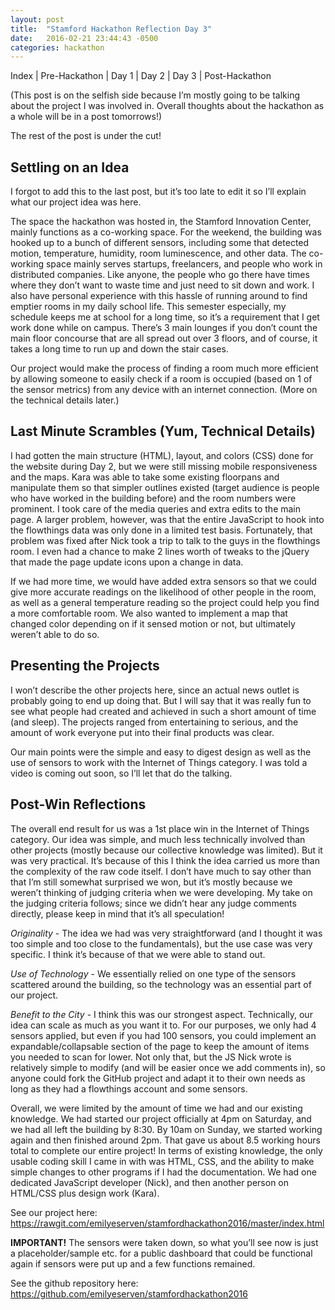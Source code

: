 ```yaml
---
layout: post
title:  "Stamford Hackathon Reflection Day 3"
date:   2016-02-21 23:44:43 -0500
categories: hackathon
---
```

Index | Pre-Hackathon | Day 1 | Day 2 | Day 3 | Post-Hackathon

(This post is on the selfish side because I’m mostly going to be talking about the project I was involved in. Overall thoughts about the hackathon as a whole will be in a post tomorrows!)

The rest of the post is under the cut!

## Settling on an Idea
I forgot to add this to the last post, but it’s too late to edit it so I’ll explain what our project idea was here.

The space the hackathon was hosted in, the Stamford Innovation Center, mainly functions as a co-working space. For the weekend, the building was hooked up to a bunch of different sensors, including some that detected motion, temperature, humidity, room luminescence, and other data. The co-working space mainly serves startups, freelancers, and people who work in distributed companies. Like anyone, the people who go there have times where they don’t want to waste time and just need to sit down and work. I also have personal experience with this hassle of running around to find emptier rooms in my daily school life. This semester especially, my schedule keeps me at school for a long time, so it’s a requirement that I get work done while on campus. There’s 3 main lounges if you don’t count the main floor concourse that are all spread out over 3 floors, and of course, it takes a long time to run up and down the stair cases.

Our project would make the process of finding a room much more efficient by allowing someone to easily check if a room is occupied (based on 1 of the sensor metrics) from any device with an internet connection. (More on the technical details later.)

## Last Minute Scrambles (Yum, Technical Details)
I had gotten the main structure (HTML), layout, and colors (CSS) done for the website during Day 2, but we were still missing mobile responsiveness and the maps. Kara was able to take some existing floorpans and manipulate them so that simpler outlines existed (target audience is people who have worked in the building before) and the room numbers were prominent. I took care of the media queries and extra edits to the main page. A larger problem, however, was that the entire JavaScript to hook into the flowthings data was only done in a limited test basis. Fortunately, that problem was fixed after Nick took a trip to talk to the guys in the flowthings room. I even had a chance to make 2 lines worth of tweaks to the jQuery that made the page update icons upon a change in data.

If we had more time, we would have added extra sensors so that we could give more accurate readings on the likelihood of other people in the room, as well as a general temperature reading so the project could help you find a more comfortable room. We also wanted to implement a map that changed color depending on if it sensed motion or not, but ultimately weren’t able to do so.

## Presenting the Projects
I won’t describe the other projects here, since an actual news outlet is probably going to end up doing that. But I will say that it was really fun to see what people had created and achieved in such a short amount of time (and sleep). The projects ranged from entertaining to serious, and the amount of work everyone put into their final products was clear.

Our main points were the simple and easy to digest design as well as the use of sensors to work with the Internet of Things category. I was told a video is coming out soon, so I’ll let that do the talking.

## Post-Win Reflections
The overall end result for us was a 1st place win in the Internet of Things category. Our idea was simple, and much less technically involved than other projects (mostly because our collective knowledge was limited). But it was very practical. It’s because of this I think the idea carried us more than the complexity of the raw code itself. I don’t have much to say other than that I’m still somewhat surprised we won, but it’s mostly because we weren’t thinking of judging criteria when we were developing. My take on the judging criteria follows; since we didn’t hear any judge comments directly, please keep in mind that it’s all speculation!

*Originality* - The idea we had was very straightforward (and I thought it was too simple and too close to the fundamentals), but the use case was very specific. I think it’s because of that we were able to stand out.

*Use of Technology* - We essentially relied on one type of the sensors scattered around the building, so the technology was an essential part of our project.

*Benefit to the City* - I think this was our strongest aspect. Technically, our idea can scale as much as you want it to. For our purposes, we only had 4 sensors applied, but even if you had 100 sensors, you could implement an expandable/collapsable section of the page to keep the amount of items you needed to scan for lower. Not only that, but the JS Nick wrote is relatively simple to modify (and will be easier once we add comments in), so anyone could fork the GitHub project and adapt it to their own needs as long as they had a flowthings account and some sensors.

Overall, we were limited by the amount of time we had and our existing knowledge. We had started our project officially at 4pm on Saturday, and we had all left the building by 8:30. By 10am on Sunday, we started working again and then finished around 2pm. That gave us about 8.5 working hours total to complete our entire project! In terms of existing knowledge, the only usable coding skill I came in with was HTML, CSS, and the ability to make simple changes to other programs if I had the documentation. We had one dedicated JavaScript developer (Nick), and then another person on HTML/CSS plus design work (Kara).

See our project here: https://rawgit.com/emilyeserven/stamfordhackathon2016/master/index.html

**IMPORTANT!** The sensors were taken down, so what you’ll see now is just a placeholder/sample etc. for a public dashboard that could be functional again if sensors were put up and a few functions remained.

See the github repository here: https://github.com/emilyeserven/stamfordhackathon2016
